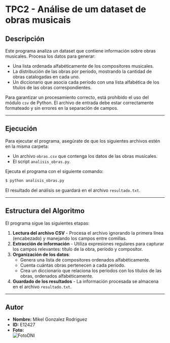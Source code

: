 # TPC2 - Análise de um dataset de obras musicais 

## Descripción
Este programa analiza un dataset que contiene información sobre obras musicales. Procesa los datos para generar:
- Una lista ordenada alfabéticamente de los compositores musicales.
- La distribución de las obras por período, mostrando la cantidad de obras catalogadas en cada uno.
- Un diccionario que asocia cada período con una lista alfabética de los títulos de las obras correspondientes.

Para garantizar un procesamiento correcto, está prohibido el uso del módulo `csv` de Python. El archivo de entrada debe estar correctamente formateado y sin errores en la separación de campos.

---

## Ejecución
Para ejecutar el programa, asegúrate de que los siguientes archivos estén en la misma carpeta:
- Un archivo `obras.csv` que contenga los datos de las obras musicales.
- El script `analisis_obras.py`.

Ejecuta el programa con el siguiente comando:
```sh
$ python analisis_obras.py
```

El resultado del análisis se guardará en el archivo `resultado.txt`.

---

## Estructura del Algoritmo
El programa sigue las siguientes etapas:
1. **Lectura del archivo CSV** - Procesa el archivo ignorando la primera línea (encabezado) y manejando los campos entre comillas.
2. **Extracción de información** - Utiliza expresiones regulares para capturar los campos relevantes: título de la obra, período y compositor.
3. **Organización de los datos**:
   - Genera una lista de compositores ordenados alfabéticamente.
   - Cuenta cuántas obras pertenecen a cada período.
   - Crea un diccionario que relaciona los períodos con los títulos de las obras, ordenados alfabéticamente.
4. **Guardado de los resultados** - La información procesada se almacena en el archivo `resultado.txt`.

---

## Autor
- **Nombre:** Mikel Gonzalez Rodriguez  
- **ID:** E12427  
- **Foto:**  
![FotoDNI](https://github.com/user-attachments/assets/89f3adbe-49b9-4930-808f-9d0bc81bcb00)
